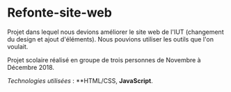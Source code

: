# Refonte-site-web

Projet dans lequel nous devions améliorer le site web de l'IUT (changement du design et ajout d'éléments). Nous pouvions utiliser les outils que l'on voulait.

Projet scolaire réalisé en groupe de trois personnes de Novembre à Décembre 2018.

_Technologies utilisées_ : **HTML/CSS, **JavaScript**.
